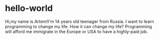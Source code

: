 # hello-world




Hi,my name is Artem!I'm 14 years old teenager from Russia.
I want to learn programming to change my life. How it can change my life? Programming will afford me immigrate in the Europe or USA to have a highly-paid job.
